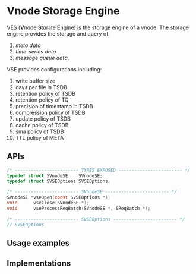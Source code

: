 # Vnode Storage Engine

VES (**V**node **S**torate **E**ngine) is the storage engine of a vnode. The storage engine provides the storage and query of:
1. *meta data*
2. *time-series data*
3. *message queue data*.

VSE provides configurations including:
1. write buffer size
2. days per file in TSDB
3. retention policy of TSDB
4. retention policy of TQ
5. precision of timestamp in TSDB
6. compression policy of TSDB
7. update policy of TSDB
8. cache policy of TSDB
9. sma policy of TSDB
10. TTL policy of META

## APIs
```C
/* ------------------------ TYPES EXPOSED ------------------------ */
typedef struct SVnodeSE    SVnodeSE;
typedef struct SVSEOptions SVSEOptions;

/* ------------------------ SVnodeSE ------------------------ */
SVnodeSE *vseOpen(const SVSEOptions *);
void      vseClose(SVnodeSE *);
void      vseProcessReqBatch(SVnodeSE *, SReqBatch *);

/* ------------------------ SVSEOptions ------------------------ */
// SVSEOptions
```

## Usage examples

## Implementations